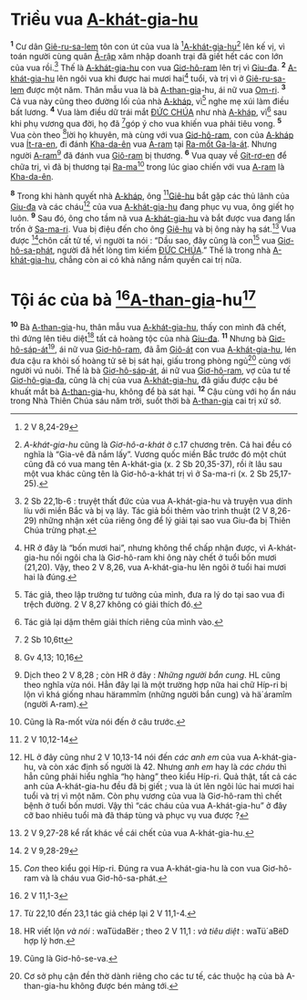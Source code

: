 # Triều vua [A-khát-gia-hu]()

<sup><b>1</b></sup> Cư dân [Giê-ru-sa-lem]() tôn con út của vua là [^1@-b4888a3c-2780-42cd-9c41-aeeadb5ac8ce][A-khát-gia-hu]()[^1-b4888a3c-2780-42cd-9c41-aeeadb5ac8ce] lên kế vị, vì toán người cùng quân [Ả-rập]() xâm nhập doanh trại đã giết hết các con lớn của vua rồi.[^2-b4888a3c-2780-42cd-9c41-aeeadb5ac8ce] Thế là [A-khát-gia-hu]() con vua [Giơ-hô-ram]() lên trị vì [Giu-đa](). <sup><b>2</b></sup> [A-khát-gia-hu]() lên ngôi vua khi được hai mươi hai[^3-b4888a3c-2780-42cd-9c41-aeeadb5ac8ce] tuổi, và trị vì ở [Giê-ru-sa-lem]() được một năm. Thân mẫu vua là bà [A-than-gia]()-hu, ái nữ vua [Om-ri](). <sup><b>3</b></sup> Cả vua này cũng theo đường lối của nhà [A-kháp](), vì[^4-b4888a3c-2780-42cd-9c41-aeeadb5ac8ce] nghe mẹ xúi làm điều bất lương. <sup><b>4</b></sup> Vua làm điều dữ trái mắt [ĐỨC CHÚA]() như nhà [A-kháp](), vì[^5-b4888a3c-2780-42cd-9c41-aeeadb5ac8ce] sau khi phụ vương qua đời, họ đã [^2@-b4888a3c-2780-42cd-9c41-aeeadb5ac8ce]góp ý cho vua khiến vua phải tiêu vong. <sup><b>5</b></sup> Vua còn theo [^3@-b4888a3c-2780-42cd-9c41-aeeadb5ac8ce]lời họ khuyên, mà cùng với vua [Giơ-hô-ram](), con của [A-kháp]() vua [Ít-ra-en](), đi đánh [Kha-da-ên]() vua [A-ram]() tại [Ra-mốt Ga-la-át](). Nhưng người [A-ram]()[^6-b4888a3c-2780-42cd-9c41-aeeadb5ac8ce] đã đánh vua [Giô-ram]() bị thương. <sup><b>6</b></sup> Vua quay về [Gít-rơ-en]() để chữa trị, vì đã bị thương tại [Ra-ma]()[^7-b4888a3c-2780-42cd-9c41-aeeadb5ac8ce] trong lúc giao chiến với vua [A-ram]() là [Kha-da-ên]().

<sup><b>8</b></sup> Trong khi hành quyết nhà [A-kháp](), ông [^5@-b4888a3c-2780-42cd-9c41-aeeadb5ac8ce][Giê-hu]() bắt gặp các thủ lãnh của [Giu-đa]() và các cháu[^9-b4888a3c-2780-42cd-9c41-aeeadb5ac8ce] của vua [A-khát-gia-hu]() đang phục vụ vua, ông giết họ luôn. <sup><b>9</b></sup> Sau đó, ông cho tầm nã vua [A-khát-gia-hu]() và bắt được vua đang lẩn trốn ở [Sa-ma-ri](). Vua bị điệu đến cho ông [Giê-hu]() và bị ông này hạ sát.[^10-b4888a3c-2780-42cd-9c41-aeeadb5ac8ce] Vua được [^6@-b4888a3c-2780-42cd-9c41-aeeadb5ac8ce]chôn cất tử tế, vì người ta nói : “Dầu sao, đây cũng là con[^11-b4888a3c-2780-42cd-9c41-aeeadb5ac8ce] vua [Giơ-hô-sa-phát](), người đã hết lòng tìm kiếm [ĐỨC CHÚA]().” Thế là trong nhà [A-khát-gia-hu](), chẳng còn ai có khả năng nắm quyền cai trị nữa.

# Tội ác của bà [^7@-b4888a3c-2780-42cd-9c41-aeeadb5ac8ce][A-than-gia]()-hu[^12-b4888a3c-2780-42cd-9c41-aeeadb5ac8ce]

<sup><b>10</b></sup> Bà [A-than-gia]()-hu, thân mẫu vua [A-khát-gia-hu](), thấy con mình đã chết, thì đứng lên tiêu diệt[^13-b4888a3c-2780-42cd-9c41-aeeadb5ac8ce] tất cả hoàng tộc của nhà [Giu-đa](). <sup><b>11</b></sup> Nhưng bà [Giơ-hô-sáp-át]()[^14-b4888a3c-2780-42cd-9c41-aeeadb5ac8ce], ái nữ vua [Giơ-hô-ram](), đã ẵm [Giô-át]() con vua [A-khát-gia-hu](), lén đưa cậu ra khỏi số hoàng tử sẽ bị sát hại, giấu trong phòng ngủ[^15-b4888a3c-2780-42cd-9c41-aeeadb5ac8ce] cùng với người vú nuôi. Thế là bà [Giơ-hô-sáp-át](), ái nữ vua [Giơ-hô-ram](), vợ của tư tế [Giơ-hô-gia-đa](), cũng là chị của vua [A-khát-gia-hu](), đã giấu được cậu bé khuất mắt bà [A-than-gia]()-hu, không để bà sát hại. <sup><b>12</b></sup> Cậu cùng với họ ẩn náu trong Nhà Thiên Chúa sáu năm trời, suốt thời bà [A-than-gia]() cai trị xứ sở.

[^1-b4888a3c-2780-42cd-9c41-aeeadb5ac8ce]: _A-khát-gia-hu_ cũng là _Giơ-hô-a-khát_ ở c.17 chương trên. Cả hai đều có nghĩa là “Gia-vê đã nắm lấy”. Vương quốc miền Bắc trước đó một chút cũng đã có vua mang tên A-khát-gia (x. 2 Sb 20,35-37), rồi ít lâu sau một vua khác cũng tên là Giơ-hô-a-khát trị vì ở Sa-ma-ri (x. 2 Sb 25,17-25).

[^2-b4888a3c-2780-42cd-9c41-aeeadb5ac8ce]: 2 Sb 22,1b-6 : truyệt thất đức của vua A-khát-gia-hu và truyện vua dính líu với miền Bắc và bị vạ lây. Tác giả bồi thêm vào trình thuật (2 V 8,26-29) những nhận xét của riêng ông để lý giải tại sao vua Giu-đa bị Thiên Chúa trừng phạt.

[^3-b4888a3c-2780-42cd-9c41-aeeadb5ac8ce]: HR ở đây là “bốn mươi hai”, nhưng không thể chấp nhận được, vì A-khát-gia-hu nối ngôi cha là Giơ-hô-ram khi ông này chết ở tuổi bốn mươi (21,20). Vậy, theo 2 V 8,26, vua A-khát-gia-hu lên ngôi ở tuổi hai mươi hai là đúng.

[^4-b4888a3c-2780-42cd-9c41-aeeadb5ac8ce]: Tác giả, theo lập trường tư tưởng của mình, đưa ra lý do tại sao vua đi trệch đường. 2 V 8,27 không có giải thích đó.

[^5-b4888a3c-2780-42cd-9c41-aeeadb5ac8ce]: Tác giả lại dặm thêm giải thích riêng của mình vào.

[^6-b4888a3c-2780-42cd-9c41-aeeadb5ac8ce]: Dịch theo 2 V 8,28 ; còn HR ở đây : _Những người bắn cung_. HL cũng theo nghĩa vừa nói. Hẳn đây lại là một trường hợp nữa hai chữ Híp-ri bị lộn vì khá giống nhau härammîm (những người bắn cung) và hä´áramîm (người A-ram).

[^7-b4888a3c-2780-42cd-9c41-aeeadb5ac8ce]: Cũng là Ra-mốt vừa nói đến ở câu trước.

[^9-b4888a3c-2780-42cd-9c41-aeeadb5ac8ce]: HL ở đây cũng như 2 V 10,13-14 nói đến _các anh em_ của vua A-khát-gia-hu, và còn xác định số người là 42. Nhưng _anh em_ hay là _các cháu_ thì hẳn cũng phải hiểu nghĩa “họ hàng” theo kiểu Híp-ri. Quả thật, tất cả các anh của A-khát-gia-hu đều đã bị giết ; vua là út lên ngôi lúc hai mươi hai tuổi và trị vì một năm. Còn phụ vương của vua là Giơ-hô-ram thì chết bệnh ở tuổi bốn mươi. Vậy thì “các cháu của vua A-khát-gia-hu” ở đây cỡ bao nhiêu tuổi mà đã tháp tùng và phục vụ vua được ?

[^10-b4888a3c-2780-42cd-9c41-aeeadb5ac8ce]: 2 V 9,27-28 kể rất khác về cái chết của vua A-khát-gia-hu.

[^11-b4888a3c-2780-42cd-9c41-aeeadb5ac8ce]: _Con_ theo kiểu gọi Híp-ri. Đúng ra vua A-khát-gia-hu là con vua Giơ-hô-ram và là cháu vua Giơ-hô-sa-phát.

[^12-b4888a3c-2780-42cd-9c41-aeeadb5ac8ce]: Từ 22,10 đến 23,1 tác giả chép lại 2 V 11,1-4.

[^13-b4888a3c-2780-42cd-9c41-aeeadb5ac8ce]: HR viết lộn _và nói_ : waTüdaBër ; theo 2 V 11,1 : _và tiêu diệt_ : waTü´aBëD hợp lý hơn.

[^14-b4888a3c-2780-42cd-9c41-aeeadb5ac8ce]: Cũng là Giơ-hô-se-va.

[^15-b4888a3c-2780-42cd-9c41-aeeadb5ac8ce]: Cơ sở phụ cận đền thờ dành riêng cho các tư tế, các thuộc hạ của bà A-than-gia-hu không được bén mảng tới.

[^1@-b4888a3c-2780-42cd-9c41-aeeadb5ac8ce]: 2 V 8,24-29

[^2@-b4888a3c-2780-42cd-9c41-aeeadb5ac8ce]: 2 Sb 10,6tt

[^3@-b4888a3c-2780-42cd-9c41-aeeadb5ac8ce]: Gv 4,13; 10,16

[^5@-b4888a3c-2780-42cd-9c41-aeeadb5ac8ce]: 2 V 10,12-14

[^6@-b4888a3c-2780-42cd-9c41-aeeadb5ac8ce]: 2 V 9,28-29

[^7@-b4888a3c-2780-42cd-9c41-aeeadb5ac8ce]: 2 V 11,1-3
